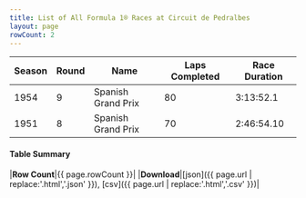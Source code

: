 ```yaml
---
title: List of All Formula 1® Races at Circuit de Pedralbes
layout: page
rowCount: 2
---
```


| Season | Round | Name | Laps Completed | Race Duration |
|--|--|--|--|--|
| 1954 | 9 | Spanish Grand Prix | 80 | 3:13:52.1 |
| 1951 | 8 | Spanish Grand Prix | 70 | 2:46:54.10 |

#### Table Summary

|**Row Count**|{{ page.rowCount }}|
|**Download**|[json]({{ page.url | replace:'.html','.json' }}), [csv]({{ page.url | replace:'.html','.csv' }})|
